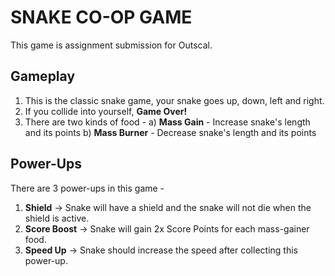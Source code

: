 # SNAKE CO-OP GAME
This game is assignment submission for Outscal.

## Gameplay
1. This is the classic snake game, your snake goes up, down, left and right.
2. If you collide into yourself, **Game Over!**
3. There are two kinds of food - 
	a) **Mass Gain** - Increase snake's length and its points
	b) **Mass Burner** - Decrease snake's length and its points

## Power-Ups
There are 3 power-ups in this game - 
1. **Shield** → Snake will have a shield and the snake will not die when the shield is active.
2.  **Score Boost** → Snake will gain 2x Score Points for each mass-gainer food.
3.  **Speed Up** → Snake should increase the speed after collecting this power-up.
